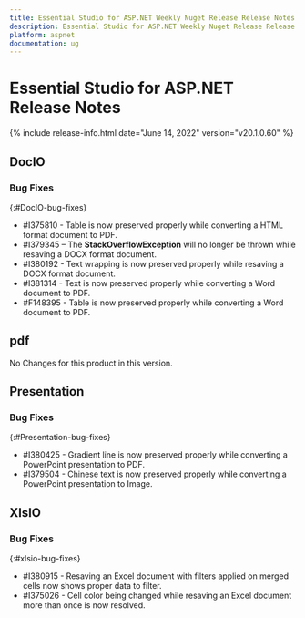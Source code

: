 ```yaml
---
title: Essential Studio for ASP.NET Weekly Nuget Release Release Notes  
description: Essential Studio for ASP.NET Weekly Nuget Release Release Notes  
platform: aspnet
documentation: ug
---
```


# Essential Studio for ASP.NET  Release Notes  

{% include release-info.html date="June 14, 2022"  version="v20.1.0.60" %} 






## DocIO

### Bug Fixes
{:#DocIO-bug-fixes}

* \#I375810 - Table is now preserved properly while converting a HTML format document to PDF.
* \#I379345 – The **StackOverflowException**  will no longer be thrown while resaving a DOCX format document.
* \#I380192 - Text wrapping is now preserved properly while resaving a DOCX format document.
* \#I381314 - Text is now preserved properly while converting a Word document to PDF.
* \#F148395 - Table is now preserved properly while converting a Word document to PDF.

## pdf

No Changes for this product in this version.

[//]: # "Delete the contents of this file while new content is added."

## Presentation

### Bug Fixes
{:#Presentation-bug-fixes}

* \#I380425 - Gradient line is now preserved properly while converting a PowerPoint presentation to PDF.
* \#I379504 - Chinese text is now preserved properly while converting a PowerPoint presentation to Image.
## XlsIO

### Bug Fixes
{:#xlsio-bug-fixes}

* \#I380915 - Resaving an Excel document with filters applied on merged cells now shows proper data to filter.
* \#I375026 - Cell color being changed while resaving an Excel document more than once is now resolved.

